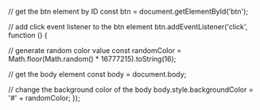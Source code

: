 // get the btn element by ID
const btn = document.getElementById('btn');

// add click event listener to the btn element
btn.addEventListener('click', function () {



// generate random color value
const randomColor = Math.floor(Math.random() \* 16777215).toString(16);

// get the body element
const body = document.body;

// change the background color of the body
body.style.backgroundColor = '#' + randomColor;
});
